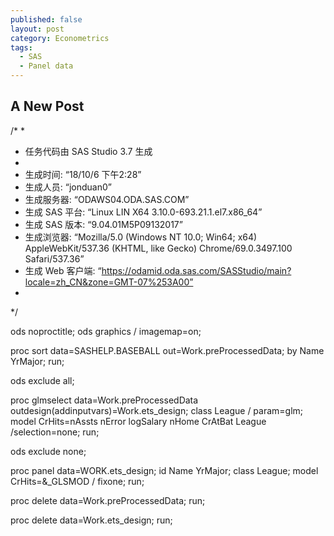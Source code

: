 ```yaml
---
published: false
layout: post
category: Econometrics
tags:
  - SAS
  - Panel data
---
```

## A New Post

/*
 *
 * 任务代码由 SAS Studio 3.7 生成
 *
 * 生成时间: “18/10/6 下午2:28” 
 * 生成人员: “jonduan0” 
 * 生成服务器: “ODAWS04.ODA.SAS.COM” 
 * 生成 SAS 平台: “Linux LIN X64 3.10.0-693.21.1.el7.x86_64” 
 * 生成 SAS 版本: “9.04.01M5P09132017” 
 * 生成浏览器: “Mozilla/5.0 (Windows NT 10.0; Win64; x64) AppleWebKit/537.36 (KHTML, like Gecko) Chrome/69.0.3497.100 Safari/537.36” 
 * 生成 Web 客户端: “https://odamid.oda.sas.com/SASStudio/main?locale=zh_CN&zone=GMT-07%253A00” 
 *
 */

ods noproctitle;
ods graphics / imagemap=on;

proc sort data=SASHELP.BASEBALL out=Work.preProcessedData;
	by Name YrMajor;
run;

ods exclude all;

proc glmselect data=Work.preProcessedData 
		outdesign(addinputvars)=Work.ets_design;
	class League / param=glm;
	model CrHits=nAssts nError logSalary nHome CrAtBat League /selection=none;
run;

ods exclude none;

proc panel data=WORK.ets_design;
	id Name YrMajor;
	class League;
	model CrHits=&_GLSMOD / fixone;
run;

proc delete data=Work.preProcessedData;
run;

proc delete data=Work.ets_design;
run;